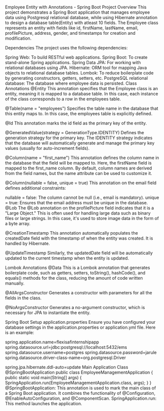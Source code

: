 Employee Entity with Annotations - Spring Boot Project
Overview
This project demonstrates a Spring Boot application that manages employee data using Postgresql relational database, while using Hibernate annotation to design a database table(Entity) with atleast 10 fields. The Employee class represents an entity with fields like id, firstName, lastName, email, profilePicture, address, gender, and timestamps for creation and modification.

Dependencies
The project uses the following dependencies:

Spring Web: To build RESTful web applications.
Spring Boot: To create stand-alone Spring applications.
Spring Data JPA: For working with relational databases using JPA.
Hibernate: ORM tool for mapping Java objects to relational database tables.
Lombok: To reduce boilerplate code by generating constructors, getters, setters, etc.
PostgreSQL relational database: The database where employee data is persisted.
Class Annotations
@Entity
This annotation specifies that the Employee class is an entity, meaning it is mapped to a database table. In this case, each instance of the class corresponds to a row in the employees table.

@Table(name = "employees")
Specifies the table name in the database that this entity maps to. In this case, the employees table is explicitly defined.

@Id
This annotation marks the id field as the primary key of the entity.

@GeneratedValue(strategy = GenerationType.IDENTITY)
Defines the generation strategy for the primary key. The IDENTITY strategy indicates that the database will automatically generate and manage the primary key values (usually for auto-increment fields).

@Column(name = "first_name")
This annotation defines the column name in the database that the field will be mapped to. Here, the firstName field is mapped to the first_name column. By default, column names are derived from the field names, but the name attribute can be used to customize it.

@Column(nullable = false, unique = true)
This annotation on the email field defines additional constraints:

nullable = false: The column cannot be null (i.e., email is mandatory).
unique = true: Ensures that the email address must be unique in the database.
@Lob
The @Lob annotation on the profilePicture field indicates that it is a "Large Object." This is often used for handling large data such as binary files or large strings. In this case, it's used to store image data in the form of a byte array.

@CreationTimestamp
This annotation automatically populates the createdDate field with the timestamp of when the entity was created. It is handled by Hibernate.

@UpdateTimestamp
Similarly, the updatedDate field will be automatically updated to the current timestamp when the entity is updated.

Lombok Annotations
@Data
This is a Lombok annotation that generates boilerplate code, such as getters, setters, toString(), hashCode(), and equals() methods for the class, reducing the amount of code written manually.

@AllArgsConstructor
Generates a constructor with parameters for all the fields in the class.

@NoArgsConstructor
Generates a no-argument constructor, which is necessary for JPA to instantiate the entity.

Spring Boot Setup
application.properties
Ensure you have configured your database settings in the application.properties or application.yml file. Here is an example:

spring.application.name=flexisafinternshipapp
spring.datasource.url=jdbc:postgresql://localhost:5432/ems
spring.datasource.username=postgres
spring.datasource.password=jarule
spring.datasource.driver-class-name=org.postgresql.Driver

spring.jpa.hibernate.ddl-auto=update
Main Application Class
@SpringBootApplication
public class EmployeeManagementApplication {
    public static void main(String[] args) {
        SpringApplication.run(EmployeeManagementApplication.class, args);
    }
}
@SpringBootApplication: This annotation is used to mark the main class of a Spring Boot application. It combines the functionality of @Configuration, @EnableAutoConfiguration, and @ComponentScan.
SpringApplication.run: This method launches the application.
